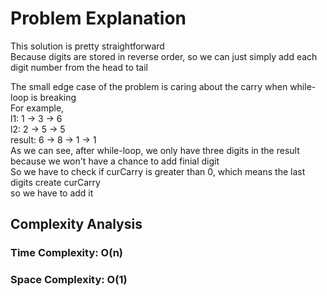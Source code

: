 # Problem Explanation

This solution is pretty straightforward<br>
Because digits are stored in reverse order, so we can just simply add each digit number from the head to tail<br>

The small edge case of the problem is caring about the carry when while-loop is breaking<br>
For example,<br>
l1: 1 -> 3 -> 6<br>
l2: 2 -> 5 -> 5<br>
result: 6 -> 8 -> 1 -> 1<br>
As we can see, after while-loop, we only have three digits in the result because we won't have a chance to add finial digit<br>
So we have to check if curCarry is greater than 0, which means the last digits create curCarry<br>
so we have to add it<br>

## Complexity Analysis

### Time Complexity: O(n)

### Space Complexity: O(1)